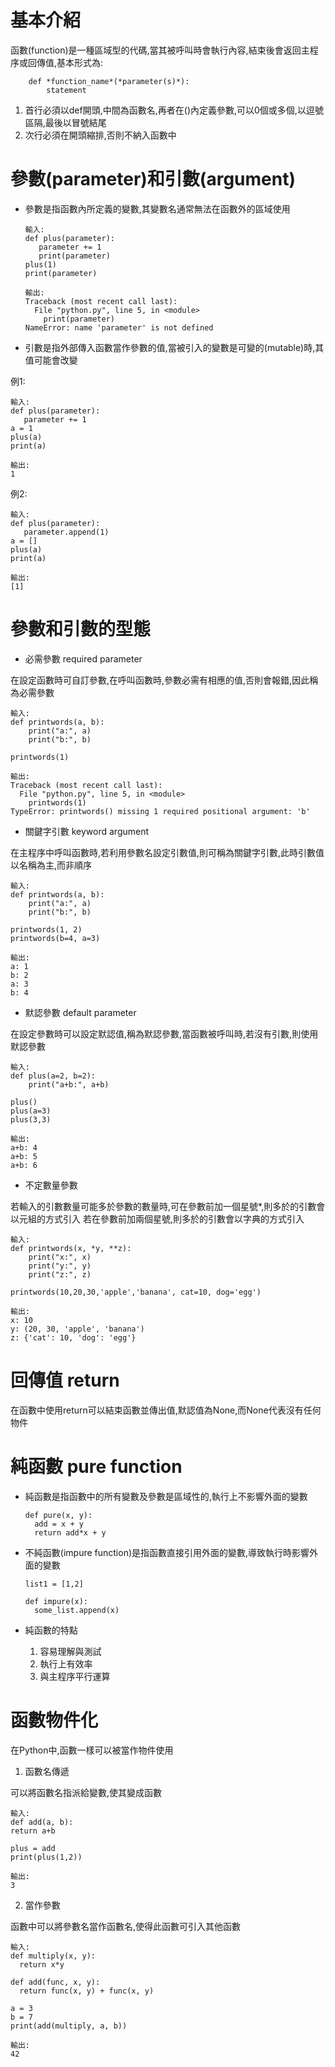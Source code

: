 # 基本介紹

函數(function)是一種區域型的代碼,當其被呼叫時會執行內容,結束後會返回主程序或回傳值,基本形式為:
	
		def *function_name*(*parameter(s)*):
			statement

1. 首行必須以def開頭,中間為函數名,再者在()內定義參數,可以0個或多個,以逗號區隔,最後以冒號結尾
2. 次行必須在開頭縮排,否則不納入函數中

# 參數(parameter)和引數(argument)

*   參數是指函數內所定義的變數,其變數名通常無法在函數外的區域使用

		輸入:
		def plus(parameter):
		   parameter += 1
		   print(parameter)
		plus(1)
		print(parameter)

		輸出:
		Traceback (most recent call last):
		  File "python.py", line 5, in <module>
			print(parameter)
		NameError: name 'parameter' is not defined

* 引數是指外部傳入函數當作參數的值,當被引入的變數是可變的(mutable)時,其值可能會改變

例1:

	輸入:
	def plus(parameter):
	   parameter += 1
	a = 1
	plus(a)
	print(a)

	輸出:
	1
	
例2:

	輸入:
	def plus(parameter):
	   parameter.append(1)
	a = []
	plus(a)
	print(a)

	輸出:
	[1]

# 參數和引數的型態

* 必需參數 required parameter

 在設定函數時可自訂參數,在呼叫函數時,參數必需有相應的值,否則會報錯,因此稱為必需參數

	輸入:
	def printwords(a, b):
		print("a:", a)
		print("b:", b)

	printwords(1)

	輸出:
	Traceback (most recent call last):
	  File "python.py", line 5, in <module>
		printwords(1)
	TypeError: printwords() missing 1 required positional argument: 'b'


* 關鍵字引數 keyword argument

 在主程序中呼叫函數時,若利用參數名設定引數值,則可稱為關鍵字引數,此時引數值以名稱為主,而非順序

	輸入:
	def printwords(a, b):
		print("a:", a)
		print("b:", b)

	printwords(1, 2)
	printwords(b=4, a=3)

	輸出:
	a: 1
	b: 2
	a: 3
	b: 4

* 默認參數 default parameter

 在設定參數時可以設定默認值,稱為默認參數,當函數被呼叫時,若沒有引數,則使用默認參數

	輸入:	
	def plus(a=2, b=2):
		print("a+b:", a+b)

	plus()
	plus(a=3)
	plus(3,3)

	輸出:
	a+b: 4
	a+b: 5
	a+b: 6

* 不定數量參數

 若輸入的引數數量可能多於參數的數量時,可在參數前加一個星號\*,則多於的引數會以元組的方式引入
 若在參數前加兩個星號,則多於的引數會以字典的方式引入
	
	輸入:
	def printwords(x, *y, **z):
		print("x:", x)
		print("y:", y)
		print("z:", z)

	printwords(10,20,30,'apple','banana', cat=10, dog='egg')

	輸出:
	x: 10
	y: (20, 30, 'apple', 'banana')
	z: {'cat': 10, 'dog': 'egg'}

# 回傳值 return

在函數中使用return可以結束函數並傳出值,默認值為None,而None代表沒有任何物件

# 純函數 pure function

*   純函數是指函數中的所有變數及參數是區域性的,執行上不影響外面的變數

		def pure(x, y):
		  add = x + y
		  return add*x + y

*   不純函數(impure function)是指函數直接引用外面的變數,導致執行時影響外面的變數

		list1 = [1,2]

		def impure(x):
		  some_list.append(x)

* 純函數的特點

	1. 容易理解與測試
	2. 執行上有效率
	3. 與主程序平行運算

# 函數物件化

在Python中,函數一樣可以被當作物件使用

1. 函數名傳遞
	
 可以將函數名指派給變數,使其變成函數

	輸入:
	def add(a, b):
	return a+b

	plus = add
	print(plus(1,2))
	
	輸出:
	3

2. 當作參數

 函數中可以將參數名當作函數名,使得此函數可引入其他函數

	輸入:	
	def multiply(x, y):
	  return x*y

	def add(func, x, y):
	  return func(x, y) + func(x, y)

	a = 3
	b = 7
	print(add(multiply, a, b))

	輸出:
	42







